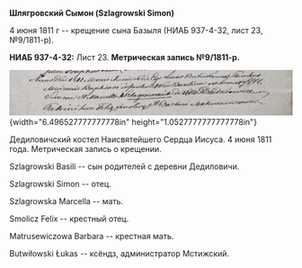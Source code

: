 **Шлягровский Сымон (Szlagrowski Simon)**

4 июня 1811 г -- крещение сына Базыля (НИАБ 937-4-32, лист 23,
№9/1811-р).

**НИАБ 937-4-32:** Лист 23. **Метрическая запись №9/1811-р.**

![](./media/44c3560b6b93ff1d7587f39f517ab906f58d552e.png){width="6.496527777777778in"
height="1.0527777777777778in"}

Дедиловичский костел Наисвятейшего Сердца Иисуса. 4 июня 1811 года.
Метрическая запись о крещении.

Szlagrowski Basili -- сын родителей с деревни Дедиловичи.

Szlagrowski Simon -- отец.

Szlagrowska Marcella -- мать.

Smolicz Felix -- крестный отец.

Matrusewiczowa Barbara -- крестная мать.

Butwiłowski Łukas -- ксёндз, администратор Мстижский.
